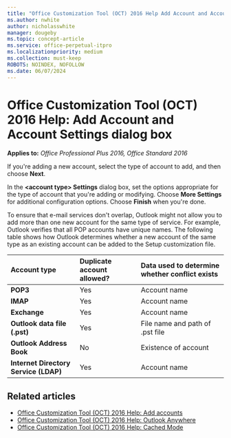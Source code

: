 ```yaml
---
title: "Office Customization Tool (OCT) 2016 Help Add Account and Account Settings dialog box"
ms.author: nwhite
author: nicholasswhite
manager: dougeby
ms.topic: concept-article
ms.service: office-perpetual-itpro
ms.localizationpriority: medium
ms.collection: must-keep
ROBOTS: NOINDEX, NOFOLLOW
ms.date: 06/07/2024
---
```


# Office Customization Tool (OCT) 2016 Help: Add Account and Account Settings dialog box

**Applies to:** *Office Professional Plus 2016, Office Standard 2016*

If you're adding a new account, select the type of account to add, and then choose **Next**.
  
In the **\<account type\> Settings** dialog box, set the options appropriate for the type of account that you're adding or modifying. Choose **More Settings** for additional configuration options. Choose **Finish** when you're done.
  
To ensure that e-mail services don't overlap, Outlook might not allow you to add more than one new account for the same type of service. For example, Outlook verifies that all POP accounts have unique names. The following table shows how Outlook determines whether a new account of the same type as an existing account can be added to the Setup customization file.
  
|**Account type**|**Duplicate account allowed?**|**Data used to determine whether conflict exists**|
|:-----|:-----|:-----|
|**POP3** <br/> |Yes  <br/> |Account name  <br/> |
|**IMAP** <br/> |Yes  <br/> |Account name  <br/> |
|**Exchange** <br/> |Yes  <br/> |Account name  <br/> |
|**Outlook data file (.pst)** <br/> |Yes  <br/> |File name and path of .pst file  <br/> |
|**Outlook Address Book** <br/> |No  <br/> |Existence of account  <br/> |
|**Internet Directory Service (LDAP)** <br/> |Yes  <br/> |Account name  <br/> |

## Related articles

- [Office Customization Tool (OCT) 2016 Help: Add accounts](oct-2016-help-add-accounts.md)
- [Office Customization Tool (OCT) 2016 Help: Outlook Anywhere](oct-2016-help-outlook-anywhere.md)
- [Office Customization Tool (OCT) 2016 Help: Cached Mode](oct-2016-help-cached-mode.md)